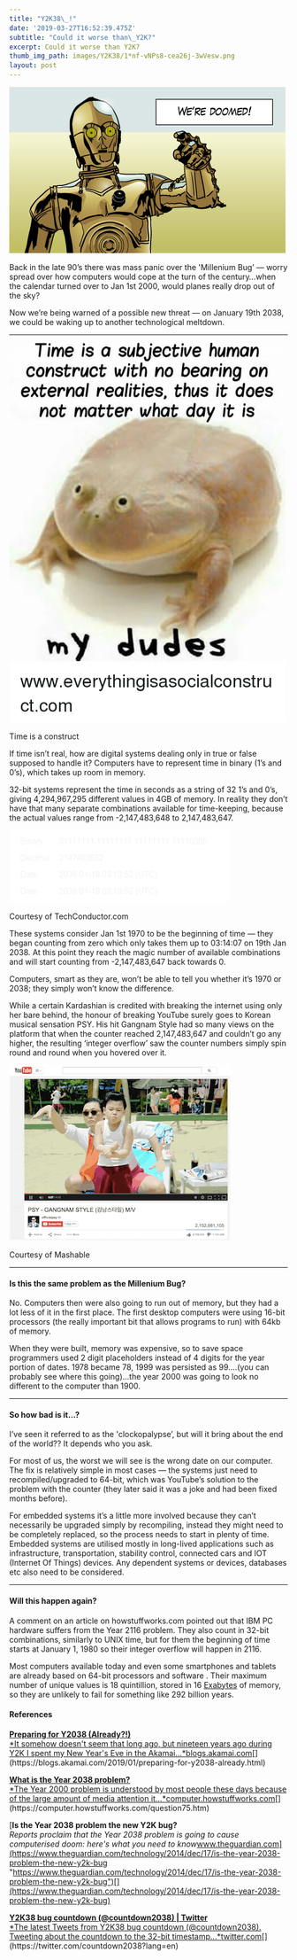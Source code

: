 ```yaml
---
title: "Y2K38\_!"
date: '2019-03-27T16:52:39.475Z'
subtitle: "Could it worse than\_Y2K?"
excerpt: Could it worse than Y2K?
thumb_img_path: images/Y2K38/1*nf-vNPs8-cea26j-3wVesw.png
layout: post
---
```

![](/images/Y2K38/1*nf-vNPs8-cea26j-3wVesw.png)

Back in the late 90’s there was mass panic over the 'Millenium Bug’ — worry spread over how computers would cope at the turn of the century…when the calendar turned over to Jan 1st 2000, would planes really drop out of the sky?

Now we’re being warned of a possible new threat — on January 19th 2038, we could be waking up to another technological meltdown.

* * *

![](/images/Y2K38/1*eJWK9-8ICd68AqCZbyPaRg.png)

<figcaption>Time is a construct</figcaption>

If time isn’t real, how are digital systems dealing only in true or false supposed to handle it? Computers have to represent time in binary (1’s and 0’s), which takes up room in memory.

32-bit systems represent the time in seconds as a string of 32 1’s and 0’s, giving 4,294,967,295 different values in 4GB of memory. In reality they don’t have that many separate combinations available for time-keeping, because the actual values range from -2,147,483,648 to 2,147,483,647.

![](/images/Y2K38/1*k2-G9NVw7p1HhIfSdruZtg.gif)

<figcaption>Courtesy of TechConductor.com</figcaption>

These systems consider Jan 1st 1970 to be the beginning of time — they began counting from zero which only takes them up to 03:14:07 on 19th Jan 2038. At this point they reach the magic number of available combinations and will start counting from -2,147,483,647 back towards 0.

Computers, smart as they are, won’t be able to tell you whether it’s 1970 or 2038; they simply won’t know the difference.

While a certain Kardashian is credited with breaking the internet using only her bare behind, the honour of breaking YouTube surely goes to Korean musical sensation PSY. His hit Gangnam Style had so many views on the platform that when the counter reached 2,147,483,647 and couldn’t go any higher, the resulting ‘integer overflow’ saw the counter numbers simply spin round and round when you hovered over it.

![](/images/Y2K38/1*rMRj8cRGV_ugjpukz_kkng.gif)

<figcaption>Courtesy of&nbsp;Mashable</figcaption>

* * *

#### Is this the same problem as the Millenium Bug?

No. Computers then were also going to run out of memory, but they had a lot less of it in the first place. The first desktop computers were using 16-bit processors (the really important bit that allows programs to run) with 64kb of memory.

When they were built, memory was expensive, so to save space programmers used 2 digit placeholders instead of 4 digits for the year portion of dates. 1978 became 78, 1999 was persisted as 99….(you can probably see where this going)…the year 2000 was going to look no different to the computer than 1900.

* * *

#### So how bad is it…?

I’ve seen it referred to as the 'clockopalypse’, but will it bring about the end of the world?? It depends who you ask.

For most of us, the worst we will see is the wrong date on our computer. The fix is relatively simple in most cases — the systems just need to recompiled/upgraded to 64-bit, which was YouTube’s solution to the problem with the counter (they later said it was a joke and had been fixed months before).

For embedded systems it’s a little more involved because they can’t necessarily be upgraded simply by recompiling, instead they might need to be completely replaced, so the process needs to start in plenty of time. Embedded systems are utilised mostly in long-lived applications such as infrastructure, transportation, stability control, connected cars and IOT (Internet Of Things) devices. Any dependent systems or devices, databases etc also need to be considered.

* * *

#### Will this happen again?

A comment on an article on howstuffworks.com pointed out that IBM PC hardware suffers from the Year 2116 problem. They also count in 32-bit combinations, similarly to UNIX time, but for them the beginning of time starts at January 1, 1980 so their integer overflow will happen in 2116.

Most computers available today and even some smartphones and tablets are already based on 64-bit processors and software . Their maximum number of unique values is 18 quintillion, stored in 16 [Exabytes](http://en.wikipedia.org/wiki/Exabyte) of memory, so they are unlikely to fail for something like 292 billion years.

#### References

[**Preparing for Y2038 (Already?!)**  
*It somehow doesn't seem that long ago, but nineteen years ago during Y2K I spent my New Year's Eve in the Akamai…*blogs.akamai.com](https://blogs.akamai.com/2019/01/preparing-for-y2038-already.html "https://blogs.akamai.com/2019/01/preparing-for-y2038-already.html")[](https://blogs.akamai.com/2019/01/preparing-for-y2038-already.html)

[**What is the Year 2038 problem?**  
*The Year 2000 problem is understood by most people these days because of the large amount of media attention it…*computer.howstuffworks.com](https://computer.howstuffworks.com/question75.htm "https://computer.howstuffworks.com/question75.htm")[](https://computer.howstuffworks.com/question75.htm)

[**Is the Year 2038 problem the new Y2K bug?**  
*Reports proclaim that the Year 2038 problem is going to cause computerised doom: here's what you need to know*www.theguardian.com](https://www.theguardian.com/technology/2014/dec/17/is-the-year-2038-problem-the-new-y2k-bug "https://www.theguardian.com/technology/2014/dec/17/is-the-year-2038-problem-the-new-y2k-bug")[](https://www.theguardian.com/technology/2014/dec/17/is-the-year-2038-problem-the-new-y2k-bug)

[**Y2K38 bug countdown (@countdown2038) | Twitter**  
*The latest Tweets from Y2K38 bug countdown (@countdown2038). Tweeting about the countdown to the 32-bit timestamp…*twitter.com](https://twitter.com/countdown2038?lang=en "https://twitter.com/countdown2038?lang=en")[](https://twitter.com/countdown2038?lang=en)
